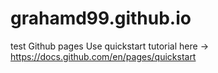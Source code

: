 # grahamd99.github.io
test Github pages
Use quickstart tutorial here -> https://docs.github.com/en/pages/quickstart
